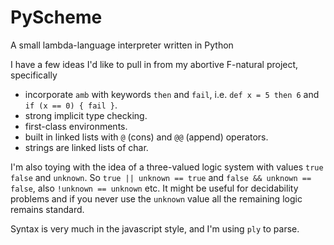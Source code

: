 # PyScheme

A small lambda-language interpreter written in Python

I have a few ideas I'd like to pull in from my abortive F-natural project,
specifically
* incorporate `amb` with keywords `then` and `fail`, i.e. `def x = 5 then 6`
and `if (x == 0) { fail }`.
* strong implicit type checking.
* first-class environments.
* built in linked lists with `@` (cons) and `@@` (append) operators.
* strings are linked lists of char.

I'm also toying with the idea of a three-valued logic
system with values `true` `false` and `unknown`. So `true || unknown == true`
and `false && unknown == false`, also `!unknown == unknown` etc.
It might be useful for decidability problems and if you never use the
`unknown` value all the remaining logic remains standard.

Syntax is very much in the javascript style, and I'm using `ply` to parse.